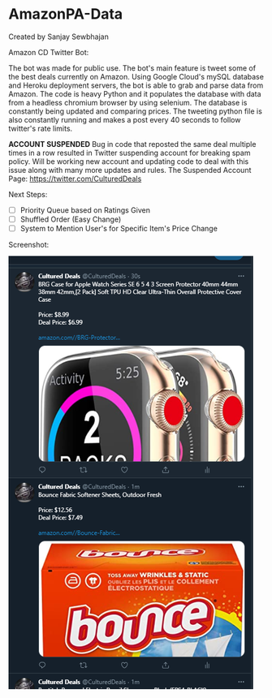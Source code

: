 # AmazonPA-Data

Created by Sanjay Sewbhajan

Amazon CD Twitter Bot:

The bot was made for public use. The bot's main feature is tweet some of the best deals currently on Amazon. Using Google Cloud's mySQL database and Heroku deployment servers, the bot is able to grab and parse data from Amazon. The code is heavy Python and it populates the database with data from a headless chromium browser by using selenium. The database is constantly being updated and comparing prices. The tweeting python file is also constantly running and makes a post every 40 seconds to follow twitter's rate limits. 

**ACCOUNT SUSPENDED**
Bug in code that reposted the same deal multiple times in a row resulted in Twitter suspending account for breaking spam policy. Will be working new account and updating code to deal with this issue along with many more updates and rules. 
The Suspended Account Page: https://twitter.com/CulturedDeals

Next Steps:

+ [ ]  Priority Queue based on Ratings Given
+ [ ]  Shuffled Order (Easy Change)
+ [ ]  System to Mention User's for Specific Item's Price Change

Screenshot:

![Alt text](Screenshots/Twitter-CD.PNG "Twitter Screenshot")
